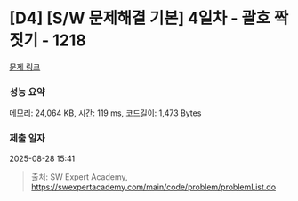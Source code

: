 # [D4] [S/W 문제해결 기본] 4일차 - 괄호 짝짓기 - 1218 

[문제 링크](https://swexpertacademy.com/main/code/problem/problemDetail.do?contestProbId=AV14eWb6AAkCFAYD) 

### 성능 요약

메모리: 24,064 KB, 시간: 119 ms, 코드길이: 1,473 Bytes

### 제출 일자

2025-08-28 15:41



> 출처: SW Expert Academy, https://swexpertacademy.com/main/code/problem/problemList.do